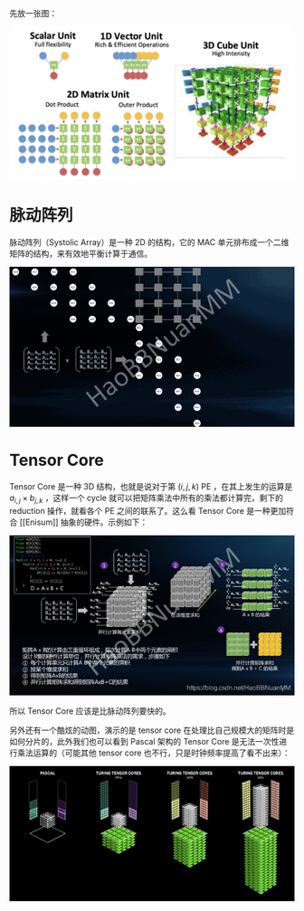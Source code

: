 先放一张图：

![](img/clipboard-20250314T111109.png)

# 脉动阵列

脉动阵列（Systolic Array）是一种 2D 的结构，它的 MAC 单元排布成一个二维矩阵的结构，来有效地平衡计算于通信。

![](img/systolic.gif)

# Tensor Core

Tensor Core 是一种 3D 结构，也就是说对于第 $(i, j, k)$ PE ，在其上发生的运算是 $a_{i, j} \times b_{j, k }$ ，这样一个 cycle 就可以把矩阵乘法中所有的乘法都计算完，剩下的 reduction 操作，就看各个 PE 之间的联系了。这么看 Tensor Core 是一种更加符合 [[Enisum]] 抽象的硬件。示例如下：

![](img/clipboard-20250314T114549.png)

所以 Tensor Core 应该是比脉动阵列要快的。

另外还有一个酷炫的动图，演示的是 tensor core 在处理比自己规模大的矩阵时是如何分片的，此外我们也可以看到 Pascal 架构的 Tensor Core 是无法一次性进行乘法运算的（可能其他 tensor core 也不行，只是时钟频率提高了看不出来）：

![](img/tensorcore.gif)
